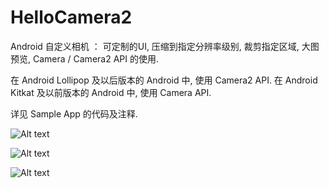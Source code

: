 # HelloCamera2
Android 自定义相机 ： 可定制的UI, 压缩到指定分辨率级别, 裁剪指定区域, 大图预览, Camera / Camera2 API 的使用. 

在 Android Lollipop 及以后版本的 Android 中, 使用 Camera2 API. 在 Android Kitkat 及以前版本的 Android 中, 使用 Camera API.

详见 Sample App 的代码及注释.

![Alt text](https://raw.githubusercontent.com/xingda920813/HelloCamera2/master/screenshot_main.png)

![Alt text](https://raw.githubusercontent.com/xingda920813/HelloCamera2/master/screenshot_camera.png)

![Alt text](https://raw.githubusercontent.com/xingda920813/HelloCamera2/master/screenshot_preview.png)
